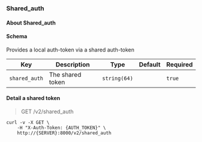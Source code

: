 ### Shared_auth

#### About Shared_auth

#### Schema

Provides a local auth-token via a shared auth-token

Key | Description | Type | Default | Required
--- | ----------- | ---- | ------- | --------
`shared_auth` | The shared token | `string(64)` |   | `true`




#### Detail a shared token

> GET /v2/shared_auth

```shell
curl -v -X GET \
    -H "X-Auth-Token: {AUTH_TOKEN}" \
    http://{SERVER}:8000/v2/shared_auth
```

